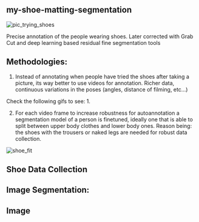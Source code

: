 ## my-shoe-matting-segmentation

   ![pic_trying_shoes]("Docs/batch_1_dir_0_image_099_annotated.png")

   Precise annotation of the people wearing shoes.
   Later corrected with Grab Cut and deep learning based residual fine segmentation tools
   
## Methodologies:
   1. Instead of annotating when people have tried the shoes after taking a picture, its way better to use videos for annotation. Richer data, continuous variations in the poses (angles, distance of filming, etc...)

   Check the following gifs to see:
   1.

   2. For each video frame to increase robustness for autoannotation a segmentation model of a person is finetuned, ideally one that is able to split between upper body clothes and lower body ones. Reason being: the shoes with the trousers or naked legs are needed for robust data collection.

   ![shoe_fit]("Docs/IMG_0633_generated.png")



## Shoe Data Collection

## Image Segmentation:

## Image 
